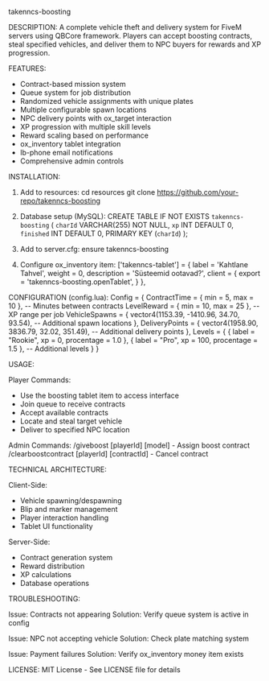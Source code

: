 takenncs-boosting

DESCRIPTION:
A complete vehicle theft and delivery system for FiveM servers using QBCore framework. Players can accept boosting contracts, steal specified vehicles, and deliver them to NPC buyers for rewards and XP progression.

FEATURES:
- Contract-based mission system
- Queue system for job distribution
- Randomized vehicle assignments with unique plates
- Multiple configurable spawn locations
- NPC delivery points with ox_target interaction
- XP progression with multiple skill levels
- Reward scaling based on performance
- ox_inventory tablet integration
- lb-phone email notifications
- Comprehensive admin controls

INSTALLATION:

1. Add to resources:
   cd resources
   git clone https://github.com/your-repo/takenncs-boosting

2. Database setup (MySQL):
   CREATE TABLE IF NOT EXISTS `takenncs-boosting` (
     `charId` VARCHAR(255) NOT NULL,
     `xp` INT DEFAULT 0,
     `finished` INT DEFAULT 0,
     PRIMARY KEY (`charId`)
   );

3. Add to server.cfg:
   ensure takenncs-boosting

4. Configure ox_inventory item:
   ['takenncs-tablet'] = {
       label = 'Kahtlane Tahvel',
       weight = 0,
       description = 'Süsteemid ootavad?',
       client = {
           export = 'takenncs-boosting.openTablet',
       }
   },

CONFIGURATION (config.lua):
Config = {
    ContractTime = { min = 5, max = 10 }, -- Minutes between contracts
    LevelReward = { min = 10, max = 25 }, -- XP range per job
    VehicleSpawns = {
        vector4(1153.39, -1410.96, 34.70, 93.54),
        -- Additional spawn locations
    },
    DeliveryPoints = {
        vector4(1958.90, 3836.79, 32.02, 351.49),
        -- Additional delivery points
    },
    Levels = {
        { label = "Rookie", xp = 0, procentage = 1.0 },
        { label = "Pro", xp = 100, procentage = 1.5 },
        -- Additional levels
    }
}

USAGE:

Player Commands:
- Use the boosting tablet item to access interface
- Join queue to receive contracts
- Accept available contracts
- Locate and steal target vehicle
- Deliver to specified NPC location

Admin Commands:
/giveboost [playerId] [model] - Assign boost contract
/clearboostcontract [playerId] [contractId] - Cancel contract

TECHNICAL ARCHITECTURE:

Client-Side:
- Vehicle spawning/despawning
- Blip and marker management
- Player interaction handling
- Tablet UI functionality

Server-Side:
- Contract generation system
- Reward distribution
- XP calculations
- Database operations

TROUBLESHOOTING:

Issue: Contracts not appearing
Solution: Verify queue system is active in config

Issue: NPC not accepting vehicle
Solution: Check plate matching system

Issue: Payment failures
Solution: Verify ox_inventory money item exists

LICENSE:
MIT License - See LICENSE file for details

